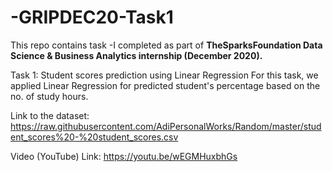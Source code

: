 # -GRIPDEC20-Task1
This repo contains task -I completed as part of **TheSparksFoundation Data Science & Business Analytics internship (December 2020).**

Task 1: Student scores prediction using Linear Regression For this task, we applied Linear Regression for predicted student's percentage based on the no. of study hours.

Link to the dataset: https://raw.githubusercontent.com/AdiPersonalWorks/Random/master/student_scores%20-%20student_scores.csv

Video (YouTube) Link: https://youtu.be/wEGMHuxbhGs
